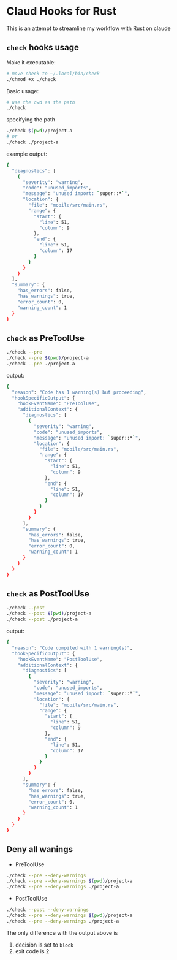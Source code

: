 # Claud Hooks for Rust


This is an attempt to streamline my workflow with Rust on claude


## `check` hooks usage


Make it executable:

```sh
# move check to ~/.local/bin/check
./chmod +x ./check
```

Basic usage:

```sh
# use the cwd as the path
./check
```

specifying the path

```sh
./check $(pwd)/project-a
# or
./check ./project-a
```

example output:

```sh
{
  "diagnostics": [
    {
      "severity": "warning",
      "code": "unused_imports",
      "message": "unused import: `super::*`",
      "location": {
        "file": "mobile/src/main.rs",
        "range": {
          "start": {
            "line": 51,
            "column": 9
          },
          "end": {
            "line": 51,
            "column": 17
          }
        }
      }
    }
  ],
  "summary": {
    "has_errors": false,
    "has_warnings": true,
    "error_count": 0,
    "warning_count": 1
  }
}
```



## `check` as PreToolUse

```sh
./check --pre
./check --pre $(pwd)/project-a
./check --pre ./project-a
```

output:

```sh
{
  "reason": "Code has 1 warning(s) but proceeding",
  "hookSpecificOutput": {
    "hookEventName": "PreToolUse",
    "additionalContext": {
      "diagnostics": [
        {
          "severity": "warning",
          "code": "unused_imports",
          "message": "unused import: `super::*`",
          "location": {
            "file": "mobile/src/main.rs",
            "range": {
              "start": {
                "line": 51,
                "column": 9
              },
              "end": {
                "line": 51,
                "column": 17
              }
            }
          }
        }
      ],
      "summary": {
        "has_errors": false,
        "has_warnings": true,
        "error_count": 0,
        "warning_count": 1
      }
    }
  }
}
```

## `check` as PostToolUse

```sh
./check --post
./check --post $(pwd)/project-a
./check --post ./project-a
```

output:

```sh
{
  "reason": "Code compiled with 1 warning(s)",
  "hookSpecificOutput": {
    "hookEventName": "PostToolUse",
    "additionalContext": {
      "diagnostics": [
        {
          "severity": "warning",
          "code": "unused_imports",
          "message": "unused import: `super::*`",
          "location": {
            "file": "mobile/src/main.rs",
            "range": {
              "start": {
                "line": 51,
                "column": 9
              },
              "end": {
                "line": 51,
                "column": 17
              }
            }
          }
        }
      ],
      "summary": {
        "has_errors": false,
        "has_warnings": true,
        "error_count": 0,
        "warning_count": 1
      }
    }
  }
}
```

## Deny all wanings

- PreToolUse
```sh
./check --pre --deny-warnings
./check --pre --deny-warnings $(pwd)/project-a
./check --pre --deny-warnings ./project-a
```

- PostToolUse

```sh
./check --post --deny-warnings
./check --pre --deny-warnings $(pwd)/project-a
./check --pre --deny-warnings ./project-a
```

The only difference with the output above is 
1. decision is set to `block`
2. exit code is 2









